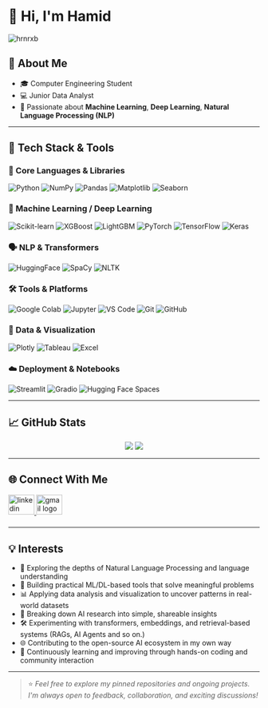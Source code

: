 # 👋 Hi, I'm Hamid

<p align="left"> <img src="https://komarev.com/ghpvc/?username=hrnrxb&label=Profile%20views&color=0e75b6&style=flat" alt="hrnrxb" /> </p>

## 🔬 About Me
- 🎓 Computer Engineering Student
- 💻 Junior Data Analyst
- 🔎 Passionate about **Machine Learning**, **Deep Learning**, **Natural Language Processing (NLP)**

---

## 🚀 Tech Stack & Tools

### 🧠 Core Languages & Libraries  
![Python](https://img.shields.io/badge/-Python-3776AB?style=for-the-badge&logo=python&logoColor=white)
![NumPy](https://img.shields.io/badge/-NumPy-013243?style=for-the-badge&logo=numpy&logoColor=white)
![Pandas](https://img.shields.io/badge/-Pandas-150458?style=for-the-badge&logo=pandas&logoColor=white)
![Matplotlib](https://img.shields.io/badge/-Matplotlib-11557C?style=for-the-badge&logo=matplotlib&logoColor=white)
![Seaborn](https://img.shields.io/badge/-Seaborn-9A6DCE?style=for-the-badge)

### 🤖 Machine Learning / Deep Learning  
![Scikit-learn](https://img.shields.io/badge/-Scikit--learn-F7931E?style=for-the-badge&logo=scikit-learn&logoColor=white)
![XGBoost](https://img.shields.io/badge/-XGBoost-EC0000?style=for-the-badge)
![LightGBM](https://img.shields.io/badge/-LightGBM-026636?style=for-the-badge)
![PyTorch](https://img.shields.io/badge/-PyTorch-EE4C2C?style=for-the-badge&logo=pytorch&logoColor=white)
![TensorFlow](https://img.shields.io/badge/-TensorFlow-FF6F00?style=for-the-badge&logo=tensorflow&logoColor=white)
![Keras](https://img.shields.io/badge/-Keras-D00000?style=for-the-badge&logo=keras&logoColor=white)

### 🗣️ NLP & Transformers  
![HuggingFace](https://img.shields.io/badge/-HuggingFace-FFD21F?style=for-the-badge&logo=huggingface&logoColor=black)
![SpaCy](https://img.shields.io/badge/-SpaCy-09A3D5?style=for-the-badge)
![NLTK](https://img.shields.io/badge/-NLTK-007396?style=for-the-badge)

### 🛠️ Tools & Platforms  
![Google Colab](https://img.shields.io/badge/-Google%20Colab-F9AB00?style=for-the-badge&logo=google-colab&logoColor=black)
![Jupyter](https://img.shields.io/badge/-Jupyter-F37626?style=for-the-badge&logo=jupyter&logoColor=white)
![VS Code](https://img.shields.io/badge/-VSCode-007ACC?style=for-the-badge&logo=visual-studio-code&logoColor=white)
![Git](https://img.shields.io/badge/-Git-F05032?style=for-the-badge&logo=git&logoColor=white)
![GitHub](https://img.shields.io/badge/-GitHub-181717?style=for-the-badge&logo=github&logoColor=white)

### 🧮 Data & Visualization  
![Plotly](https://img.shields.io/badge/-Plotly-3F4F75?style=for-the-badge&logo=plotly&logoColor=white)
![Tableau](https://img.shields.io/badge/-Tableau-E97627?style=for-the-badge&logo=tableau&logoColor=white)
![Excel](https://img.shields.io/badge/-Excel-217346?style=for-the-badge&logo=microsoft-excel&logoColor=white)

### ☁️ Deployment & Notebooks  
![Streamlit](https://img.shields.io/badge/-Streamlit-FF4B4B?style=for-the-badge&logo=streamlit&logoColor=white)
![Gradio](https://img.shields.io/badge/-Gradio-786DF0?style=for-the-badge)
![Hugging Face Spaces](https://img.shields.io/badge/-HF%20Spaces-gray?style=for-the-badge&logo=huggingface)




---

## 📈 GitHub Stats

<p align="center">
  <img src="https://github-readme-stats.vercel.app/api?username=hrnrxb&show_icons=true&theme=radical"/>
  <img src="https://github-readme-streak-stats.herokuapp.com/?user=hrnrxb&theme=radical"/>
</p>

---

## 🌐 Connect With Me

<div align="left">
  <a href="https://www.linkedin.com/in/hamid-namjoo" target="_blank">
    <img src="https://raw.githubusercontent.com/maurodesouza/profile-readme-generator/master/src/assets/icons/social/linkedin/default.svg" width="52" height="40" alt="linkedin logo" />
  </a>
  <a href="hamidnamjoo95@gmail.com" target="_blank">
    <img src="https://raw.githubusercontent.com/maurodesouza/profile-readme-generator/master/src/assets/icons/social/gmail/default.svg" width="52" height="40" alt="gmail logo" />
  </a>
</div>


###

---

## 💡 Interests

- 🧠 Exploring the depths of Natural Language Processing and language understanding  
- 🤖 Building practical ML/DL-based tools that solve meaningful problems  
- 📊 Applying data analysis and visualization to uncover patterns in real-world datasets  
- 🧩 Breaking down AI research into simple, shareable insights  
- 🛠️ Experimenting with transformers, embeddings, and retrieval-based systems (RAGs, AI Agents and so on.)
- 🌐 Contributing to the open-source AI ecosystem in my own way  
- 🎯 Continuously learning and improving through hands-on coding and community interaction




---

> ⭐ *Feel free to explore my pinned repositories and ongoing projects. I'm always open to feedback, collaboration, and exciting discussions!*
